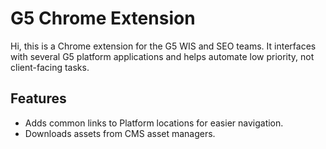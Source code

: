 # G5 Chrome Extension

Hi, this is a Chrome extension for the G5 WIS and SEO teams. It interfaces with several G5 platform applications and helps automate low priority, not client-facing tasks. 

## Features

- Adds common links to Platform locations for easier navigation.
- Downloads assets from CMS asset managers.
